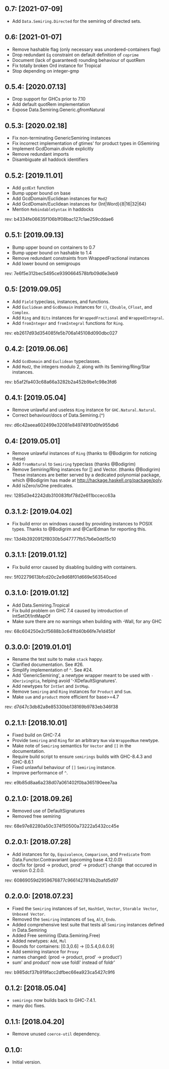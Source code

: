 0.7: [2021-07-09]
-----------------
* Add `Data.Semiring.Directed` for the semiring of directed sets.

0.6: [2021-01-07]
-----------------
* Remove hashable flag (only necessary was unordered-containers flag)
* Drop redundant `Eq` constraint on default definition of `coprime`
* Document (lack of guaranteed) rounding behaviour of quotRem
* Fix totally broken Ord instance for Tropical
* Stop depending on integer-gmp

0.5.4: [2020.07.13]
-------------------
* Drop support for GHCs prior to 7.10
* Add default quotRem implementation
* Expose Data.Semiring.Generic.gfromNatural

0.5.3: [2020.02.18]
-------------------
* Fix non-terminating GenericSemiring instances
* Fix incorrect implementation of gtimes' for product types in GSemiring
* Implement GcdDomain.divide explicitly
* Remove redundant imports
* Disambiguate all haddock identifiers

0.5.2: [2019.11.01]
-------------------
* Add `gcdExt` function
* Bump upper bound on base
* Add GcdDomain/Euclidean instances for `Mod2`
* Add GcdDomain/Euclidean instances for {Int|Word}{8|16|32|64}
* Mention `RebindableSyntax` in haddocks

rev: b4334fe06635f106b1f08bac127c1ae259cddae6

0.5.1: [2019.09.13]
-------------------
* Bump upper bound on containers to 0.7
* Bump upper bound on hashable to 1.4
* Remove redundant constraints from WrappedFractional instances
* Add lower bound on semigroups

rev: 7e6f5e312bec5495ce9390664578bfb09d6e3eb9

0.5: [2019.09.05]
-----------------
* Add `Field` typeclass, instances, and functions.
* Add `Euclidean` and `GcdDomain` instances for `()`, `CDouble`, `CFloat`,
  and `Complex`.
* Add `Ring` and `Bits` instances for `WrappedFractional` and `WrappedIntegral`.
* Add `fromInteger` and `fromIntegral` functions for `Ring`.

rev: eb2617d93d354085fe5b706a145108d090dbc027

0.4.2: [2019.06.06]
-------------------
* Add `GcdDomain` and `Euclidean` typeclasses.
* Add `Mod2`, the integers modulo 2, along with its Semiring/Ring/Star
  instances.

rev: b5af2fa403c68a66a3282b2a452b9be1c98e3fd6

0.4.1: [2019.05.04]
-------------------
* Remove unlawful and useless `Ring` instance for `GHC.Natural.Natural`.
* Correct behaviour/docs of Data.Semiring.(^)

rev: d6c42aeea602499e32081e84974910d0fe955db6

0.4: [2019.05.01]
-----------------
* Remove unlawful instances of `Ring` (thanks to @Bodigrim for noticing these)
* Add `fromNatural` to `Semiring` typeclass (thanks @Bodigrim)
* Remove Semiring/Ring instances for [] and Vector. (thanks @Bodigrim)
  These instances are better served by a dedicated polynomial package,
  which @Bodigrim has made at http://hackage.haskell.org/package/poly.
* Add isZero/isOne predicates.

rev: 1285d3e42242db310083fbf78d2e611bccecc63a

0.3.1.2: [2019.04.02]
---------------------
* Fix build error on windows caused by providing instances
  to POSIX types. Thanks to @Bodigrim and @CarlEdman for
  reporting this.

rev: 13d4b3920912f8030b5d47777fb57b6e0dd15c10

0.3.1.1: [2019.01.12]
---------------------
* Fix build error caused by disabling building with containers.

rev: 5f02279613bfcd20c2e9d68f01d669e563540ced

0.3.1.0: [2019.01.12]
---------------------
* Add Data.Semiring.Tropical
* Fix build problem on GHC 7.4 caused by introduction of IntSetOf/IntMapOf
* Make sure there are no warnings when building with -Wall, for any GHC

rev: 68c604250e2cf5688b3c641fd40b66fe7e1d45bf

0.3.0.0: [2019.01.01]
---------------------
* Rename the test suite to make `stack` happy.
* Clarified documentation. See #26.
* Simplify implementation of `^`. See #24.
* Add 'GenericSemiring', a newtype wrapper meant to be used with `-XDerivingVia`,
  helping avoid '-XDefaultSignatures'.
* Add newtypes for `IntSet` and `IntMap`.
* Remove `Semiring` and `Ring` instances for `Product` and `Sum`.
* Make `sum` and `product` more efficient for base>=4.7

rev: d7d47c3db82a8e85330bb138169b9783eb346f38

0.2.1.1: [2018.10.01]
---------------------
* Fixed build on GHC-7.4
* Provide `Semiring` and `Ring` for an arbitrary `Num` via `WrappedNum` newtype.
* Make note of `Semiring` semantics for `Vector` and `[]` in the documentation.
* Require build script to ensure `semirings` builds with GHC-8.4.3 and GHC-8.6.1
* Fixed unlawful behaviour of `[]` `Semiring` instance.
* Improve performance of `^`.

rev: e9b85d8aa6a238d07a061402f0ba365190eee7aa

0.2.1.0: [2018.09.26]
---------------------
* Removed use of DefaultSignatures
* Removed free semiring

rev: 68e97e82280a50c374f50500a73222a5432cc45e

0.2.0.1: [2018.07.28]
---------------------
* Add instances for `Op`, `Equivalence`, `Comparison`, and `Predicate` from Data.Functor.Contravariant (upcoming base 4.12.0.0)
* docfix for (prod -> product, prod' -> product') change that occured in version 0.2.0.0.

rev: 60869059d2959676877c9661427814b2bafd5d97

0.2.0.0: [2018.07.23]
---------------------
* Fixed the `Semiring` instances of `Set`, `HashSet`, `Vector`, `Storable Vector`, `Unboxed Vector`.
* Removed the `Semiring` instances of `Seq`, `Alt`, `Endo`.
* Added comprehensive test suite that tests all `Semiring` instances defined in Data.Semiring
* Added Free semiring (Data.Semiring.Free)
* Added newtypes: `Add`, `Mul`
* Bounds for containers: [0.3,0.6] -> [0.5.4,0.6.0.9]
* Add semiring instance for `Proxy`
* names changed: (prod -> product, prod' -> product')
* sum' and product' now use foldl' instead of foldr'

rev: b985dcf37b919facc2dfbec66ea923ca5427c9f6

0.1.2: [2018.05.04]
-------------------
* `semirings` now builds back to
  GHC-7.4.1.
* many doc fixes.

0.1.1: [2018.04.20]
-------------------
* Remove unused `coerce-util` dependency.

0.1.0:
------
* Initial version.
